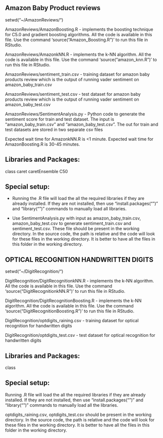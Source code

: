 ## Amazon Baby Product reviews

setwd(“~/AmazonReviews/“)

AmazonReviews/AmazonBoosting.R - implements the boosting technique for C5.0 and gradient boosting algorithms. All the code is available in this file. Use the command ‘source(“Amazon_Boosting.R”)’ to run this file in RStudio.

AmazonReviews/AmazonkNN.R - implements the k-NN algorithm. All the code is available in this file. Use the command ‘source(“amazon_knn.R”)’ to run this file in RStudio.

AmazonReviews/sentiment_train.csv - training dataset for amazon baby products review which is the output of running vader sentiment on amazon_baby_train.csv

AmazonReviews/sentiment_test.csv - test dataset for amazon baby products review which is the output of running vader sentiment on amazon_baby_test.csv

AmazonReviews/SentimentAnalysis.py - Python code to generate the sentiment score for train and test dataset. The input is “amazon_baby_train.csv” and “amazon_baby_test.csv”. The out for train and test datasets are stored in two separate csv files

Expected wait time for AmazonkNN.R is <1 minute.
Expected wait time for AmazonBoosting.R is 30-45 minutes.

Libraries and Packages:
----------------------------
class
caret
caretEnsemble
C50

Special setup:
----------------------
* Running the .R file will load the all the required libraries if they are already installed. If they are not installed, then use “install.packages(“”)” and “library(“”)” commands to manually load all libraries.

* Use SentimentAnalysis.py with input as amazon_baby_train.csv, amazon_baby_test.csv to generate sentiment_train.csv and sentiment_test.csv. These file should be present in the working directory. In the source code, the path is relative and the code will look for these files in the working directory. It is better to have all the files in this folder in the working directory.


## OPTICAL RECOGNITION HANDWRITTEN DIGITS

setwd(“~/DigitRecognition/“)

DigitRecognition/DigitRecognitionkNN.R - implements the k-NN algorithm. All the code is available in this file. Use the command ‘source(“DigitRecognitionkNN.R”)’ to run this file in RStudio.


DigitRecognition/DigitRecognitionBoosting.R - implements the k-NN algorithm. All the code is available in this file. Use the command ‘source(“DigitRecognitionBoosting.R”)’ to run this file in RStudio.

DigitRecognition/optdigits_raining.csv - training dataset for optical recognition for handwritten digits

DigitRecognition/optdigits_test.csv - test dataset for optical recognition for handwritten digits


Libraries and Packages:
----------------------------
class 

Special setup:
----------------------
Running .R file will load the all the required libraries if they are already installed. If they are not installed, then use “install.packages(“”)” and “library(“”)” commands to manually load all the libraries.

optdigits_raining.csv, optdigits_test.csv should be present in the working directory. In the source code, the path is relative and the code will look for these files in the working directory. It is better to have all the files in this folder in the working directory.
